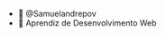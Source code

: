 - 👋 @Samuelandrepov
- 👀 Aprendiz de Desenvolvimento Web


<!---
Samuelandrepov/Samuelandrepov is a ✨ special ✨ repository because its `README.md` (this file) appears on your GitHub profile.
You can click the Preview link to take a look at your changes.
--->
